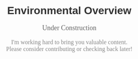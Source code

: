 <div align="center">
  <h1 style="font-family: 'Arial', sans-serif; color: #333;">Environmental Overview</h1>
  <p style="font-family: 'Georgia', serif; font-size: 18px; color: #666;">
    🚧 Under Construction 🚧
  </p>
  <p style="font-family: 'Georgia', serif; font-size: 16px; color: #888;">
    I'm working hard to bring you valuable content.<br>
    Please consider contributing or checking back later!
  </p>
</div>
